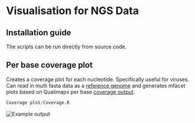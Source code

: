 # Visualisation for NGS Data


## Installation guide

The scripts can be run directly from source code.

## Per base coverage plot

Creates a coverage plot for each nucleotide. Specifically useful for viruses. Can read in multi fasta data as a [reference genome](https://github.com/jonas-fuchs/General-NGS-visualisation-tools/tree/main/Coverage%20plot/Reference.fasta) and generates mfacet plots based on Qualimaps per base [coverage output](https://github.com/jonas-fuchs/General-NGS-visualisation-tools/tree/main/Coverage%20plot/Coverage.tsv).

```R
Coverage plot/Coverage.R
```

![Example output](https://github.com/jonas-fuchs/General-NGS-visualisation-tools/tree/main/Coverage%20plot/Coverage.PNG)
